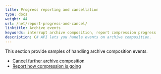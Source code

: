 ```yaml
---
title: Progress reporting and cancellation
type: docs
weight: 44
url: /net/report-progress-and-cancel/
linktitle: Archive events
keywords: interrupt archive composition, report compression progress
description: C# API lets you handle events on archive composition.
---
```


This section provide samples of handling archive composition events.
<ul>
 <li><a href="../cancel-archive-creation/">Cancel further archive composition</a></li>
 <li><a href="../reporting-compression-progress/">Report how compression is going</a></li>
</p>